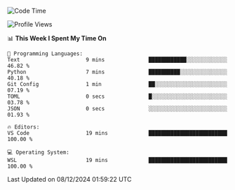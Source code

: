 <!--START_SECTION:waka-->
![Code Time](http://img.shields.io/badge/Code%20Time-777%20hrs%2024%20mins-blue)

![Profile Views](http://img.shields.io/badge/Profile%20Views-1-blue)

📊 **This Week I Spent My Time On** 

```text
💬 Programming Languages: 
Text                     9 mins              ████████████░░░░░░░░░░░░░   46.82 % 
Python                   7 mins              ██████████░░░░░░░░░░░░░░░   40.18 % 
Git Config               1 min               ██░░░░░░░░░░░░░░░░░░░░░░░   07.19 % 
TOML                     0 secs              █░░░░░░░░░░░░░░░░░░░░░░░░   03.78 % 
JSON                     0 secs              ░░░░░░░░░░░░░░░░░░░░░░░░░   01.93 % 

🔥 Editors: 
VS Code                  19 mins             █████████████████████████   100.00 % 

💻 Operating System: 
WSL                      19 mins             █████████████████████████   100.00 % 
```


 Last Updated on 08/12/2024 01:59:22 UTC
<!--END_SECTION:waka-->
